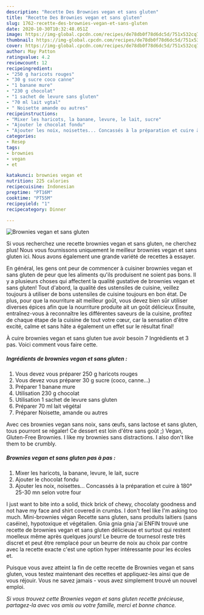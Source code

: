 ```yaml
---
description: "Recette Des Brownies vegan et sans gluten"
title: "Recette Des Brownies vegan et sans gluten"
slug: 1762-recette-des-brownies-vegan-et-sans-gluten
date: 2020-10-30T10:32:48.051Z
image: https://img-global.cpcdn.com/recipes/de78db0f78d6dc5d/751x532cq70/brownies-vegan-et-sans-gluten-photo-principale-de-la-recette.jpg
thumbnail: https://img-global.cpcdn.com/recipes/de78db0f78d6dc5d/751x532cq70/brownies-vegan-et-sans-gluten-photo-principale-de-la-recette.jpg
cover: https://img-global.cpcdn.com/recipes/de78db0f78d6dc5d/751x532cq70/brownies-vegan-et-sans-gluten-photo-principale-de-la-recette.jpg
author: May Patton
ratingvalue: 4.2
reviewcount: 12
recipeingredient:
- "250 g haricots rouges"
- "30 g sucre coco canne"
- "1 banane mure"
- "230 g chocolat"
- "1 sachet de levure sans gluten"
- "70 ml lait vgtal"
- " Noisette amande ou autres"
recipeinstructions:
- "Mixer les haricots, la banane, levure, le lait, sucre"
- "Ajouter le chocolat fondu"
- "Ajouter les noix, noisettes... Concassés à la préparation et cuire à 180° 25-30 mn selon votre four"
categories:
- Resep
tags:
- brownies
- vegan
- et

katakunci: brownies vegan et 
nutrition: 225 calories
recipecuisine: Indonesian
preptime: "PT16M"
cooktime: "PT55M"
recipeyield: "1"
recipecategory: Dinner

---
```



![Brownies vegan et sans gluten](https://img-global.cpcdn.com/recipes/de78db0f78d6dc5d/751x532cq70/brownies-vegan-et-sans-gluten-photo-principale-de-la-recette.jpg)

Si vous recherchez une recette brownies vegan et sans gluten, ne cherchez plus! Nous vous fournissons uniquement le meilleur brownies vegan et sans gluten ici. Nous avons également une grande variété de recettes à essayer.

En général, les gens ont peur de commencer à cuisiner brownies vegan et sans gluten de peur que les aliments qu'ils produisent ne soient pas bons. Il y a plusieurs choses qui affectent la qualité gustative de brownies vegan et sans gluten! Tout d'abord, la qualité des ustensiles de cuisine, veillez toujours à utiliser de bons ustensiles de cuisine toujours en bon état. De plus, pour que la nourriture ait meilleur goût, vous devez bien sûr utiliser diverses épices afin que la nourriture produite ait un goût délicieux Ensuite, entraînez-vous à reconnaître les différentes saveurs de la cuisine, profitez de chaque étape de la cuisine de tout votre cœur, car la sensation d'être excité, calme et sans hâte a également un effet sur le résultat final!

<!--inarticleads1-->

À cuire brownies vegan et sans gluten tue avoir besoin 7 Ingrédients et 3 pas. Voici comment vous faire cette.

##### Ingrédients de brownies vegan et sans gluten :

1. Vous devez vous préparer 250 g haricots rouges
1. Vous devez vous préparer 30 g sucre (coco, canne...)
1. Préparer 1 banane mure
1. Utilisation 230 g chocolat
1. Utilisation 1 sachet de levure sans gluten
1. Préparer 70 ml lait végétal
1. Préparer  Noisette, amande ou autres


Avec ces brownies vegan sans noix, sans œufs, sans lactose et sans gluten, tous pourront se régaler! Ce dessert est loin d&#39;être sans goût ;) Vegan, Gluten-Free Brownies. I like my brownies sans distractions. I also don&#39;t like them to be crumbly. 

<!--inarticleads2-->

##### Brownies vegan et sans gluten pas à pas :

1. Mixer les haricots, la banane, levure, le lait, sucre
1. Ajouter le chocolat fondu
1. Ajouter les noix, noisettes... Concassés à la préparation et cuire à 180° 25-30 mn selon votre four


I just want to bite into a solid, thick brick of chewy, chocolaty goodness and not have my face and shirt covered in crumbs. I don&#39;t feel like I&#39;m asking too much. Mini-brownies végan Recette sans gluten, sans produits laitiers (sans caséine), hypotoxique et végétalien. Gnia gnia gnia j&#39;ai ENFIN trouvé une recette de brownies vegan et sans gluten délicieuse et surtout qui restent moelleux même après quelques jours! Le beurre de tournesol reste très discret et peut être remplacé pour un beurre de noix au choix par contre avec la recette exacte c&#39;est une option hyper intéressante pour les écoles et. 

<!--inarticleads1-->

<p>
Puisque vous avez atteint la fin de cette recette de Brownies vegan et sans gluten, vous testez maintenant des recettes et appliquez-les ainsi que de vous réjouir. Vous ne savez jamais - vous avez simplement trouvé un nouvel emploi.
</p>

<p>
<i>Si vous trouvez cette Brownies vegan et sans gluten recette précieuse, partagez-la avec vos amis ou votre famille, merci et bonne chance.</i>
</p>
